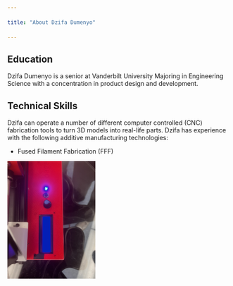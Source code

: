 ```yaml
---

title: "About Dzifa Dumenyo"

---
```


## Education

Dzifa Dumenyo is a senior at Vanderbilt University Majoring in Engineering Science with a concentration in product design and development.


## Technical Skills

Dzifa can operate a number of different computer controlled (CNC) fabrication tools to turn 3D models into real-life parts. Dzifa has experience with the following additive manufacturing technologies:

* Fused Filament Fabrication (FFF)




<img src="/assets/img/IMG_3008.jpeg" alt="Dzifa Dumenyo" style="width:200px;"/>
